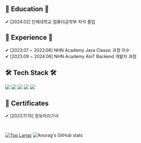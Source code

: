 ## 🏫 Education 🏫
✔ [2024.02] 인제대학교 컴퓨터공학부 차석 졸업

## :notebook_with_decorative_cover: Experience :notebook_with_decorative_cover:
✔ [2023.07 ~ 2023.08] NHN Academy Java Classic 과정 이수 <br>
✔ [2023.09 ~ 2024.06] NHN Academy AIoT Backend 개발자 과정


## 🛠 Tech Stack 🛠
<img src="https://img.shields.io/badge/Java-ED8B00?style=for-the-badge&logo=openjdk&logoColor=white"/>  <img src="https://img.shields.io/badge/Spring_Boot-F2F4F9?style=for-the-badge&logo=spring-boot"/>  <img src="https://img.shields.io/badge/maven-C71A36?style=for-the-badge&logo=apachemaven&logoColor=white">  <img src="https://img.shields.io/badge/MySQL-005C84?style=for-the-badge&logo=mysql&logoColor=white"/>  <img src="https://img.shields.io/badge/python-3776AB?style=for-the-badge&logo=python&logoColor=white">  

## :memo: Certificates
✔ [2023.11.15] 정보처리기사

<br>

[![Top Langs](https://github-readme-stats.vercel.app/api/top-langs/?username=jongsikk&layout=donut)](https://github.com/anuraghazra/github-readme-stats)
![Anurag's GitHub stats](https://github-readme-stats.vercel.app/api?username=jongsikk&show_icons=true)

